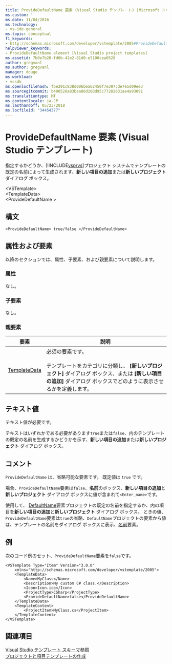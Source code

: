 ```yaml
---
title: ProvideDefaultName 要素 (Visual Studio テンプレート) |Microsoft ドキュメント
ms.custom: ''
ms.date: 11/04/2016
ms.technology:
- vs-ide-general
ms.topic: conceptual
f1_keywords:
- http://schemas.microsoft.com/developer/vstemplate/2005#ProvideDefaultName
helpviewer_keywords:
- ProvideDefaultName element [Visual Studio project templates]
ms.assetid: 7b0e7b20-fd6b-42e2-81d0-e5100cea0528
author: gregvanl
ms.author: gregvanl
manager: douge
ms.workload:
- vssdk
ms.openlocfilehash: fbe291c838d006bea62450f7e397cde7e5d09ee3
ms.sourcegitcommit: b400528a83bea06d208d95c77282631ae4a93091
ms.translationtype: MT
ms.contentlocale: ja-JP
ms.lasthandoff: 05/23/2018
ms.locfileid: "34454377"
---
```

# <a name="providedefaultname-element-visual-studio-templates"></a>ProvideDefaultName 要素 (Visual Studio テンプレート)
指定するかどうか、[!INCLUDE[vsprvs](../code-quality/includes/vsprvs_md.md)]プロジェクト システムでテンプレートの既定の名前によって生成されます、**新しい項目の追加**または**新しいプロジェクト** ダイアログ ボックス。  
  
 \<VSTemplate>  
 \<TemplateData>  
 \<ProvideDefaultName >  
  
## <a name="syntax"></a>構文  
  
```  
<ProvideDefaultName> true/false </ProvideDefaultName>  
```  
  
## <a name="attributes-and-elements"></a>属性および要素  
 以降のセクションでは、属性、子要素、および親要素について説明します。  
  
### <a name="attributes"></a>属性  
 なし。  
  
### <a name="child-elements"></a>子要素  
 なし。  
  
### <a name="parent-elements"></a>親要素  
  
|要素|説明|  
|-------------|-----------------|  
|[TemplateData](../extensibility/templatedata-element-visual-studio-templates.md)|必須の要素です。<br /><br /> テンプレートをカテゴリに分類し、 **[新しいプロジェクト]** ダイアログ ボックス、または **[新しい項目の追加]** ダイアログ ボックスでどのように表示させるかを定義します。|  
  
## <a name="text-value"></a>テキスト値  
 テキスト値が必要です。  
  
 テキストはいずれかである必要があります`true`または`false`、内のテンプレートの既定の名前を生成するかどうかを示す、**新しい項目の追加**または**新しいプロジェクト** ダイアログ ボックス。  
  
## <a name="remarks"></a>コメント  
 `ProvideDefaultName` は、省略可能な要素です。 既定値は `true` です。  
  
 場合、`ProvideDefaultName`要素は`false`、**名前**のボックス、**新しい項目の追加**と**新しいプロジェクト** ダイアログ ボックスに値が含まれて`<Enter_name>`です。  
  
 使用して、 [DefaultName](../extensibility/defaultname-element-visual-studio-templates.md)要素プロジェクトの既定の名前を指定するか、内の項目を**新しい項目の追加**と**新しいプロジェクト** ダイアログ ボックス。 ときの値、`ProvideDefaultName`要素は`true`の省略、`DefaultName`プロジェクトの要素から値は、テンプレートの名前をダイアログ ボックスに表示、[名前](../extensibility/name-element-visual-studio-templates.md)要素。
  
## <a name="example"></a>例  
 次のコード例のセット、`ProvideDefaultName`要素を`false`です。  
  
```  
<VSTemplate Type="Item" Version="3.0.0"  
    xmlns="http://schemas.microsoft.com/developer/vstemplate/2005">  
    <TemplateData>  
        <Name>MyClass</Name>  
        <Description>My custom C# class.</Description>  
        <Icon>Icon.ico</Icon>  
        <ProjectType>CSharp</ProjectType>  
        <ProvideDefaultName>false</ProvideDefaultName>  
    </TemplateData>  
    <TemplateContent>  
        <ProjectItem>MyClass.cs</ProjectItem>  
    </TemplateContent>  
</VSTemplate>  
```  
  
## <a name="see-also"></a>関連項目  
 [Visual Studio テンプレート スキーマ参照](../extensibility/visual-studio-template-schema-reference.md)   
 [プロジェクトと項目テンプレートの作成](../ide/creating-project-and-item-templates.md)
